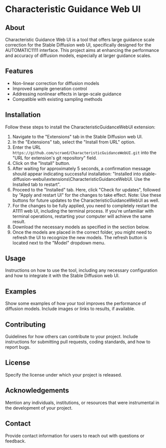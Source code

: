 # Characteristic Guidance Web UI

## About
Characteristic Guidance Web UI is a tool that offers large guidance scale correction for the Stable Diffusion web UI, specifically designed for the AUTOMATIC1111 interface. This project aims at enhancing the performance and accuracy of diffusion models, especially at larger guidance scales.

## Features
- Non-linear correction for diffusion models
- Improved sample generation control
- Addressing nonlinear effects in large-scale guidance
- Compatible with existing sampling methods

## Installation
Follow these steps to install the CharacteristicGuidanceWebUI extension:

1. Navigate to the "Extensions" tab in the Stable Diffusion web UI.
2. In the "Extensions" tab, select the "Install from URL" option.
3. Enter the URL `https://github.com/scraed/CharacteristicGuidanceWebUI.git` into the "URL for extension's git repository" field.
4. Click on the "Install" button.
5. After waiting for approximately 5 seconds, a confirmation message should appear indicating successful installation: "Installed into stable-diffusion-webui\extensions\CharacteristicGuidanceWebUI. Use the Installed tab to restart".
6. Proceed to the "Installed" tab. Here, click "Check for updates", followed by "Apply and restart UI" for the changes to take effect. Note: Use these buttons for future updates to the CharacteristicGuidanceWebUI as well.
7. For the changes to be fully applied, you need to completely restart the A1111 web UI, including the terminal process. If you're unfamiliar with terminal operations, restarting your computer will achieve the same result.
8. Download the necessary models as specified in the section below.
9. Once the models are placed in the correct folder, you might need to refresh the UI to recognize the new models. The refresh button is located next to the "Model" dropdown menu.


## Usage
Instructions on how to use the tool, including any necessary configuration and how to integrate it with the Stable Diffusion web UI.

## Examples
Show some examples of how your tool improves the performance of diffusion models. Include images or links to results, if available.

## Contributing
Guidelines for how others can contribute to your project. Include instructions for submitting pull requests, coding standards, and how to report bugs.

## License
Specify the license under which your project is released.

## Acknowledgements
Mention any individuals, institutions, or resources that were instrumental in the development of your project.

## Contact
Provide contact information for users to reach out with questions or feedback.

